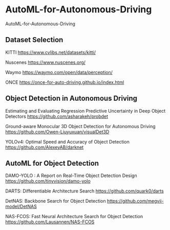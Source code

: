 # AutoML-for-Autonomous-Driving
AutoML-for-Autonomous-Driving



## Dataset Selection

KITTI https://www.cvlibs.net/datasets/kitti/

Nuscenes https://www.nuscenes.org/ 

Waymo https://waymo.com/open/data/perception/

ONCE https://once-for-auto-driving.github.io/index.html


## Object Detection in Autonomous Driving

Estimating and Evaluating Regression Predictive Uncertainty in Deep Object Detectors   https://github.com/asharakeh/probdet

Ground-aware Monocular 3D Object Detection for Autonomous Driving https://github.com/Owen-Liuyuxuan/visualDet3D

YOLOv4: Optimal Speed and Accuracy of Object Detection https://github.com/AlexeyAB/darknet




## AutoML for Object Detection

DAMO-YOLO : A Report on Real-Time Object Detection Design https://github.com/tinyvision/damo-yolo

DARTS: Differentiable Architecture Search  https://github.com/quark0/darts

DetNAS: Backbone Search for Object Detection https://github.com/megvii-model/DetNAS

NAS-FCOS: Fast Neural Architecture Search for Object Detection https://github.com/Lausannen/NAS-FCOS

